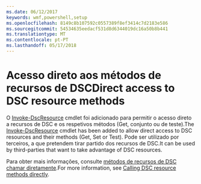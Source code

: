 ```yaml
---
ms.date: 06/12/2017
keywords: wmf,powershell,setup
ms.openlocfilehash: 8149c8b107592c0557389f8ef3414c7d2183e586
ms.sourcegitcommit: 54534635eedacf531d8d6344019dc16a50b8b441
ms.translationtype: MT
ms.contentlocale: pt-PT
ms.lasthandoff: 05/17/2018
---
```

# <a name="direct-access-to-dsc-resource-methods"></a><span data-ttu-id="e22c6-102">Acesso direto aos métodos de recursos de DSC</span><span class="sxs-lookup"><span data-stu-id="e22c6-102">Direct access to DSC resource methods</span></span>


<span data-ttu-id="e22c6-103">O [Invoke-DscResource](https://technet.microsoft.com/library/mt517869.aspx) cmdlet foi adicionado para permitir o acesso direto a recursos de DSC e os respetivos métodos (Get, conjunto ou de teste).</span><span class="sxs-lookup"><span data-stu-id="e22c6-103">The [Invoke-DscResource](https://technet.microsoft.com/library/mt517869.aspx) cmdlet has been added to allow direct access to DSC resources and their methods (Get, Set or Test).</span></span> <span data-ttu-id="e22c6-104">Pode ser utilizado por terceiros, a que pretendem tirar partido dos recursos de DSC.</span><span class="sxs-lookup"><span data-stu-id="e22c6-104">It can be used by third-parties that want to take advantage of DSC resources.</span></span>

<span data-ttu-id="e22c6-105">Para obter mais informações, consulte [métodos de recursos de DSC chamar diretamente](https://msdn.microsoft.com/powershell/dsc/directcallresource).</span><span class="sxs-lookup"><span data-stu-id="e22c6-105">For more information, see [Calling DSC resource methods directly](https://msdn.microsoft.com/powershell/dsc/directcallresource).</span></span>
